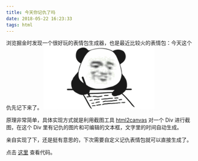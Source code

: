 ```yaml
---
title: 今天你记仇了吗
date: 2018-05-22 16:23:33
tags: html
---
```

浏览掘金时发现一个很好玩的表情包生成器，也是最近比较火的表情包：今天这个仇先记下来了。
<img src="/images/jichou.png" alt="jichou" style="width: 300px">

原理非常简单，具体实现方式就是利用截图工具 [html2canvas](http://html2canvas.hertzen.com/) 对一个 Div 进行截图，在这个 Div 里有记仇的图片和可编辑的文本框，文字里的时间自动生成。

亲自实现了下，还是挺有意思的，下次需要自定义记仇表情包就可以直接生成了。

点击 [这里](https://github.com/BeckyWang/hold-the-grudge) 查看代码。